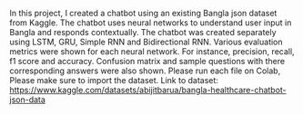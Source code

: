 In this project, I created a chatbot using an existing Bangla json dataset from Kaggle. The chatbot uses neural networks to understand user input in Bangla and responds contextually. The chatbot was created separately using LSTM, GRU, Simple RNN and Bidirectional RNN. Various evaluation metrics were shown for each neural network. For instance, precision, recall, f1 score and accuracy. Confusion matrix and sample questions with there corresponding answers were also shown. Please run each file on Colab, Please make sure to import the dataset. Link to dataset: https://www.kaggle.com/datasets/abijitbarua/bangla-healthcare-chatbot-json-data
